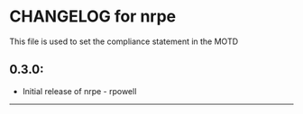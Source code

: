 # CHANGELOG for nrpe

This file is used to set the compliance statement in the MOTD

## 0.3.0:

* Initial release of nrpe - rpowell

- - -
